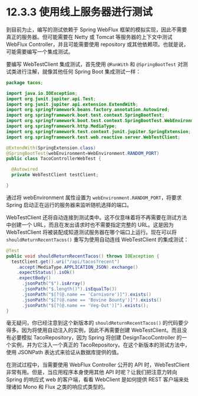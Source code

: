 # 12.3.3 使用线上服务器进行测试

到目前为止，编写的测试依赖于 Spring WebFlux 框架的模拟实现，因此不需要真正的服务器。但可能需要在 Netty 或 Tomcat 等服务器的上下文中测试 WebFlux Controller，并且可能需要使用 repository 或其他依赖项。也就是说，可能需要编写一个集成测试。

要编写 WebTestClient 集成测试，首先使用 `@RunWith` 和 `@SpringBootTest` 对测试类进行注解，就像其他任何 Spring Boot 集成测试一样：

```java
package tacos;

import java.io.IOException;
import org.junit.jupiter.api.Test;
import org.junit.jupiter.api.extension.ExtendWith;
import org.springframework.beans.factory.annotation.Autowired;
import org.springframework.boot.test.context.SpringBootTest;
import org.springframework.boot.test.context.SpringBootTest.WebEnvironment;
import org.springframework.http.MediaType;
import org.springframework.test.context.junit.jupiter.SpringExtension;
import org.springframework.test.web.reactive.server.WebTestClient;

@ExtendWith(SpringExtension.class)
@SpringBootTest(webEnvironment=WebEnvironment.RANDOM_PORT)
public class TacoControllerWebTest {

  @Autowired
  private WebTestClient testClient;

}
```

通过将 webEnvironment 属性设置为 `webEnvironment.RANDOM_PORT`，将要求 Spring 启动正在运行的服务器来监听随机选择的端口。

WebTestClient 还将自动连接到测试类中。这不仅意味着将不再需要在测试方法中创建一个 URL，而且在发出请求时也不需要指定完整的 URL。这是因为 WebTestClient 将被装配成知道测试服务器在哪个端口上运行。现在可以将 `shouldReturnRecentTacos()` 重写为使用自动连线 WebTestClient 的集成测试：

```java
@Test
public void shouldReturnRecentTacos() throws IOException {
  testClient.get().uri("/api/tacos?recent")
    .accept(MediaType.APPLICATION_JSON).exchange()
    .expectStatus().isOk()
    .expectBody()
      .jsonPath("$").isArray()
      .jsonPath("$.length()").isEqualTo(3)
      .jsonPath("$[?(@.name == 'Carnivore')]").exists()
      .jsonPath("$[?(@.name == 'Bovine Bounty')]").exists()
      .jsonPath("$[?(@.name == 'Veg-Out')]").exists();
}
```

毫无疑问，你已经注意到这个新版本的 `shouldReturnRecentTacos()` 的代码要少得多。因为将使用自动注入的实例，因此不再需要创建 WebTestClient。而且没有必要模拟 TacoRepository，因为 Spring 将创建 DesignTacoController 的一个实例，并为它注入一个真正的 TacoRepository。在这个新版本的测试方法中，使用 JSONPath 表达式来验证从数据库提供的值。

在测试过程中，当需要使用 WebFlux Controller 公开的 API 时，WebTestClient 非常有用。但是，当应用程序本身使用其他 API 时呢？让我们把注意力转向 Spring 的响应式 web 的客户端，看看 WebClient 是如何提供 REST 客户端来处理诸如 Mono 和 Flux 之类的响应式类型的。

